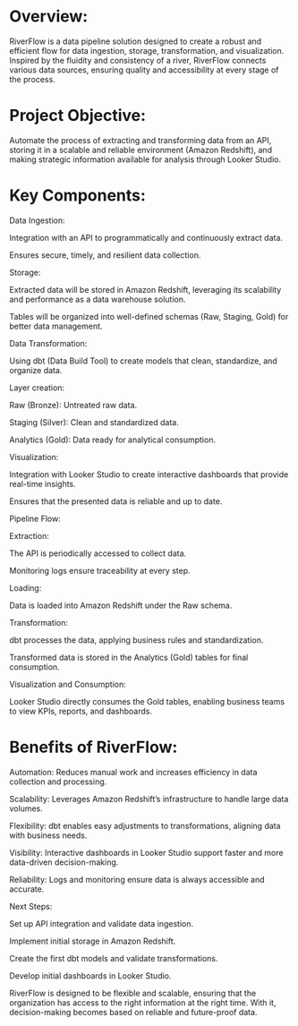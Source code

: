 # Overview:
RiverFlow is a data pipeline solution designed to create a robust and efficient flow for data ingestion, storage, transformation, and visualization. Inspired by the fluidity and consistency of a river, RiverFlow connects various data sources, ensuring quality and accessibility at every stage of the process.

# Project Objective:
Automate the process of extracting and transforming data from an API, storing it in a scalable and reliable environment (Amazon Redshift), and making strategic information available for analysis through Looker Studio.

# Key Components:

Data Ingestion:

Integration with an API to programmatically and continuously extract data.

Ensures secure, timely, and resilient data collection.

Storage:

Extracted data will be stored in Amazon Redshift, leveraging its scalability and performance as a data warehouse solution.

Tables will be organized into well-defined schemas (Raw, Staging, Gold) for better data management.

Data Transformation:

Using dbt (Data Build Tool) to create models that clean, standardize, and organize data.

Layer creation:

Raw (Bronze): Untreated raw data.

Staging (Silver): Clean and standardized data.

Analytics (Gold): Data ready for analytical consumption.

Visualization:

Integration with Looker Studio to create interactive dashboards that provide real-time insights.

Ensures that the presented data is reliable and up to date.

Pipeline Flow:

Extraction:

The API is periodically accessed to collect data.

Monitoring logs ensure traceability at every step.

Loading:

Data is loaded into Amazon Redshift under the Raw schema.

Transformation:

dbt processes the data, applying business rules and standardization.

Transformed data is stored in the Analytics (Gold) tables for final consumption.

Visualization and Consumption:

Looker Studio directly consumes the Gold tables, enabling business teams to view KPIs, reports, and dashboards.

# Benefits of RiverFlow:

Automation: Reduces manual work and increases efficiency in data collection and processing.

Scalability: Leverages Amazon Redshift’s infrastructure to handle large data volumes.

Flexibility: dbt enables easy adjustments to transformations, aligning data with business needs.

Visibility: Interactive dashboards in Looker Studio support faster and more data-driven decision-making.

Reliability: Logs and monitoring ensure data is always accessible and accurate.

Next Steps:

Set up API integration and validate data ingestion.

Implement initial storage in Amazon Redshift.

Create the first dbt models and validate transformations.

Develop initial dashboards in Looker Studio.

RiverFlow is designed to be flexible and scalable, ensuring that the organization has access to the right information at the right time. With it, decision-making becomes based on reliable and future-proof data.

